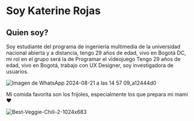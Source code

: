 # Soy Katerine Rojas
## Quien soy?
Soy estudiante del programa de ingeniería multimedia de la universidad nacional abierta y a distancia, tengo 29 años de edad, vivo en Bogotá DC, mi rol en el grupo será la de Programar el videojuego
Tengo 29 años de edad, vivo en Bogotá, trabajo con UX Designer, soy investigadora de usuarios.

![Imagen de WhatsApp 2024-08-21 a las 14 57 09_a12444d0](https://github.com/user-attachments/assets/9aff632a-faf2-4a96-891b-507d9f9d4cc6)

Mi comida favorita son los frijoles, especialmente los que prepara mi mami ♥

![Best-Veggie-Chili-2-1024x683](https://github.com/user-attachments/assets/6cbe36c7-f1d2-4169-994f-7adff69f5f32)

